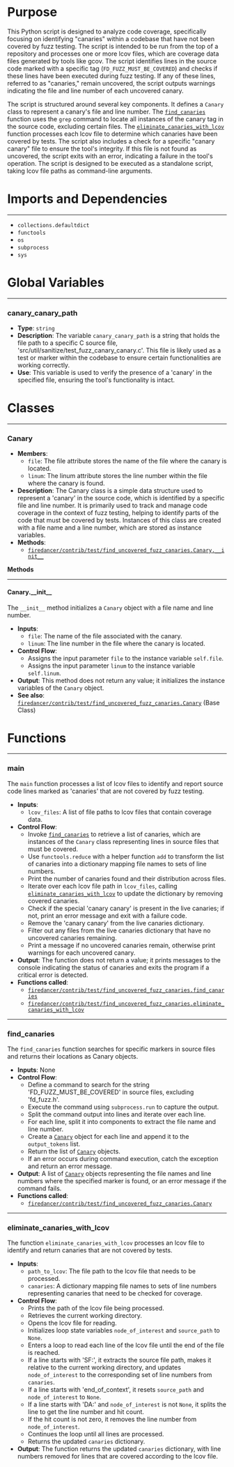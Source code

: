 # Purpose
This Python script is designed to analyze code coverage, specifically focusing on identifying "canaries" within a codebase that have not been covered by fuzz testing. The script is intended to be run from the top of a repository and processes one or more lcov files, which are coverage data files generated by tools like gcov. The script identifies lines in the source code marked with a specific tag (`FD_FUZZ_MUST_BE_COVERED`) and checks if these lines have been executed during fuzz testing. If any of these lines, referred to as "canaries," remain uncovered, the script outputs warnings indicating the file and line number of each uncovered canary.

The script is structured around several key components. It defines a `Canary` class to represent a canary's file and line number. The [`find_canaries`](#find_canaries) function uses the `grep` command to locate all instances of the canary tag in the source code, excluding certain files. The [`eliminate_canaries_with_lcov`](#eliminate_canaries_with_lcov) function processes each lcov file to determine which canaries have been covered by tests. The script also includes a check for a specific "canary canary" file to ensure the tool's integrity. If this file is not found as uncovered, the script exits with an error, indicating a failure in the tool's operation. The script is designed to be executed as a standalone script, taking lcov file paths as command-line arguments.
# Imports and Dependencies

---
- `collections.defaultdict`
- `functools`
- `os`
- `subprocess`
- `sys`


# Global Variables

---
### canary\_canary\_path
- **Type**: `string`
- **Description**: The variable `canary_canary_path` is a string that holds the file path to a specific C source file, 'src/util/sanitize/test_fuzz_canary_canary.c'. This file is likely used as a test or marker within the codebase to ensure certain functionalities are working correctly.
- **Use**: This variable is used to verify the presence of a 'canary' in the specified file, ensuring the tool's functionality is intact.


# Classes

---
### Canary<!-- {{#class:firedancer/contrib/test/find_uncovered_fuzz_canaries.Canary}} -->
- **Members**:
    - `file`: The file attribute stores the name of the file where the canary is located.
    - `linum`: The linum attribute stores the line number within the file where the canary is found.
- **Description**: The Canary class is a simple data structure used to represent a 'canary' in the source code, which is identified by a specific file and line number. It is primarily used to track and manage code coverage in the context of fuzz testing, helping to identify parts of the code that must be covered by tests. Instances of this class are created with a file name and a line number, which are stored as instance variables.
- **Methods**:
    - [`firedancer/contrib/test/find_uncovered_fuzz_canaries.Canary.__init__`](#Canary__init__)

**Methods**

---
#### Canary\.\_\_init\_\_<!-- {{#callable:firedancer/contrib/test/find_uncovered_fuzz_canaries.Canary.__init__}} -->
The `__init__` method initializes a `Canary` object with a file name and line number.
- **Inputs**:
    - `file`: The name of the file associated with the canary.
    - `linum`: The line number in the file where the canary is located.
- **Control Flow**:
    - Assigns the input parameter `file` to the instance variable `self.file`.
    - Assigns the input parameter `linum` to the instance variable `self.linum`.
- **Output**: This method does not return any value; it initializes the instance variables of the `Canary` object.
- **See also**: [`firedancer/contrib/test/find_uncovered_fuzz_canaries.Canary`](#Canary)  (Base Class)



# Functions

---
### main<!-- {{#callable:firedancer/contrib/test/find_uncovered_fuzz_canaries.main}} -->
The `main` function processes a list of lcov files to identify and report source code lines marked as 'canaries' that are not covered by fuzz testing.
- **Inputs**:
    - `lcov_files`: A list of file paths to lcov files that contain coverage data.
- **Control Flow**:
    - Invoke [`find_canaries`](#find_canaries) to retrieve a list of canaries, which are instances of the `Canary` class representing lines in source files that must be covered.
    - Use `functools.reduce` with a helper function `add` to transform the list of canaries into a dictionary mapping file names to sets of line numbers.
    - Print the number of canaries found and their distribution across files.
    - Iterate over each lcov file path in `lcov_files`, calling [`eliminate_canaries_with_lcov`](#eliminate_canaries_with_lcov) to update the dictionary by removing covered canaries.
    - Check if the special 'canary canary' is present in the live canaries; if not, print an error message and exit with a failure code.
    - Remove the 'canary canary' from the live canaries dictionary.
    - Filter out any files from the live canaries dictionary that have no uncovered canaries remaining.
    - Print a message if no uncovered canaries remain, otherwise print warnings for each uncovered canary.
- **Output**: The function does not return a value; it prints messages to the console indicating the status of canaries and exits the program if a critical error is detected.
- **Functions called**:
    - [`firedancer/contrib/test/find_uncovered_fuzz_canaries.find_canaries`](#find_canaries)
    - [`firedancer/contrib/test/find_uncovered_fuzz_canaries.eliminate_canaries_with_lcov`](#eliminate_canaries_with_lcov)


---
### find\_canaries<!-- {{#callable:firedancer/contrib/test/find_uncovered_fuzz_canaries.find_canaries}} -->
The `find_canaries` function searches for specific markers in source files and returns their locations as Canary objects.
- **Inputs**: None
- **Control Flow**:
    - Define a command to search for the string 'FD_FUZZ_MUST_BE_COVERED' in source files, excluding 'fd_fuzz.h'.
    - Execute the command using `subprocess.run` to capture the output.
    - Split the command output into lines and iterate over each line.
    - For each line, split it into components to extract the file name and line number.
    - Create a [`Canary`](#Canary) object for each line and append it to the `output_tokens` list.
    - Return the list of [`Canary`](#Canary) objects.
    - If an error occurs during command execution, catch the exception and return an error message.
- **Output**: A list of [`Canary`](#Canary) objects representing the file names and line numbers where the specified marker is found, or an error message if the command fails.
- **Functions called**:
    - [`firedancer/contrib/test/find_uncovered_fuzz_canaries.Canary`](#Canary)


---
### eliminate\_canaries\_with\_lcov<!-- {{#callable:firedancer/contrib/test/find_uncovered_fuzz_canaries.eliminate_canaries_with_lcov}} -->
The function `eliminate_canaries_with_lcov` processes an lcov file to identify and return canaries that are not covered by tests.
- **Inputs**:
    - `path_to_lcov`: The file path to the lcov file that needs to be processed.
    - `canaries`: A dictionary mapping file names to sets of line numbers representing canaries that need to be checked for coverage.
- **Control Flow**:
    - Prints the path of the lcov file being processed.
    - Retrieves the current working directory.
    - Opens the lcov file for reading.
    - Initializes loop state variables `node_of_interest` and `source_path` to `None`.
    - Enters a loop to read each line of the lcov file until the end of the file is reached.
    - If a line starts with 'SF:', it extracts the source file path, makes it relative to the current working directory, and updates `node_of_interest` to the corresponding set of line numbers from `canaries`.
    - If a line starts with 'end_of_context', it resets `source_path` and `node_of_interest` to `None`.
    - If a line starts with 'DA:' and `node_of_interest` is not `None`, it splits the line to get the line number and hit count.
    - If the hit count is not zero, it removes the line number from `node_of_interest`.
    - Continues the loop until all lines are processed.
    - Returns the updated `canaries` dictionary.
- **Output**: The function returns the updated `canaries` dictionary, with line numbers removed for lines that are covered according to the lcov file.


